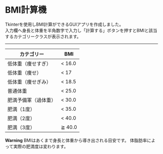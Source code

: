 # BMI計算機
Tkinterを使用しBMI計算ができるGUIアプリを作成しました。\
入力欄へ身長と体重を半角数字で入力し「計算する」ボタンを押すとBMIと該当するカテゴリークラスが表示されます。
*****

| カテゴリー          | BMI    |
| ------------------ | ------ |
| 低体重（痩せすぎ）   | < 16.0 |
| 低体重（痩せ）       | < 17   |
| 低体重（痩せぎみ）   | < 18.5 |
| 普通体重            | < 25.0 |
| 肥満予備軍（過体重） | < 30.0 |
| 肥満（1度）         | < 35.0 |
| 肥満（2度）         | < 40.0 |
| 肥満（3度）         | ≧ 40.0 |

**Warning**
BMIはあくまで身長と体重から導き出される目安です。
体脂肪率によって実際の肥満度は変わります。
